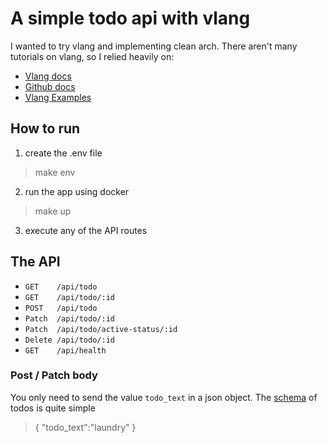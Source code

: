 # A simple todo api with vlang
I wanted to try vlang and implementing clean arch. There aren't many tutorials on vlang,
so I relied heavily on:
- [Vlang docs](vlang.io)
- [Github docs](https://github.com/vlang/v)
- [Vlang Examples](https://github.com/vlang/V/tree/master/examples)

## How to run
1. create the .env file
> make env
2. run the app using docker
> make up
3. execute any of the API routes

## The API
- `GET    /api/todo`
- `GET    /api/todo/:id`
- `POST   /api/todo`
- `Patch  /api/todo/:id`
- `Patch  /api/todo/active-status/:id`
- `Delete /api/todo/:id`
- `GET    /api/health`

### Post / Patch body
You only need to send the value `todo_text` in a json object. 
The [schema](vlang_simple_api/repository/todo.v) of todos is quite simple
> {
>   "todo_text":"laundry"
> }